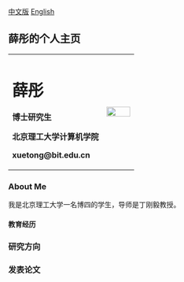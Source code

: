 <a href="/index-en.md">中文版</a> [English](index-en.md)

## 薛彤的个人主页



<table border="0">
  <tr>
    <td width="75%">
      <h1>薛彤</h1>
      <p><b>博士研究生</b></p>
      <p><b>北京理工大学计算机学院</b></p>
      <p><b>xuetong@bit.edu.cn</b></p>
    </td>
    <td width="25%">
      <img src="https://user-images.githubusercontent.com/57761094/139632689-298b892e-2684-4b25-91ab-fa626c7d194b.jpg" width="100%">   
    </td>
  </tr>
</table>


### About Me
我是北京理工大学一名博四的学生，导师是丁刚毅教授。

#### 教育经历


### 研究方向

### 发表论文
